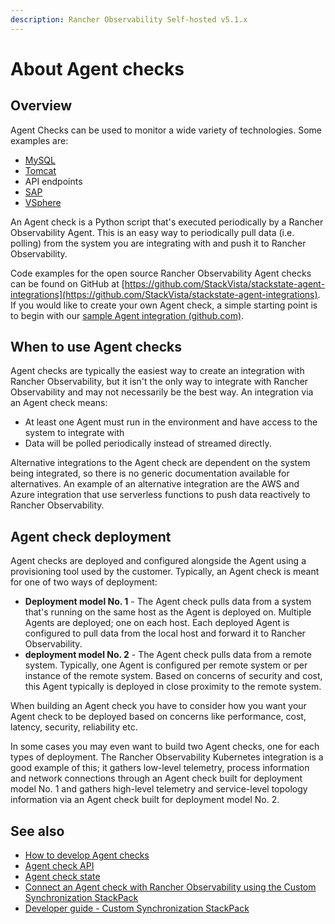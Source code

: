 ```yaml
---
description: Rancher Observability Self-hosted v5.1.x 
---
```


# About Agent checks

## Overview

Agent Checks can be used to monitor a wide variety of technologies. Some examples are:

* [MySQL](/stackpacks/integrations/mysql.md)
* [Tomcat](/stackpacks/integrations/apache-tomcat.md)
* API endpoints
* [SAP](/stackpacks/integrations/sap.md)
* [VSphere](/stackpacks/integrations/vsphere.md)

An Agent check is a Python script that's executed periodically by a Rancher Observability Agent. This is an easy way to periodically pull data \(i.e. polling\) from the system you are integrating with and push it to Rancher Observability.

Code examples for the open source Rancher Observability Agent checks can be found on GitHub at [https://github.com/StackVista/stackstate-agent-integrations](https://github.com/StackVista/stackstate-agent-integrations). If you would like to create your own Agent check, a simple starting point is to begin with our [sample Agent integration \(github.com\)](https://github.com/StackVista/stackstate-agent-integrations/tree/master/agent_integration_sample).

## When to use Agent checks

Agent checks are typically the easiest way to create an integration with Rancher Observability, but it isn't the only way to integrate with Rancher Observability and may not necessarily be the best way. An integration via an Agent check means:

* At least one Agent must run in the environment and have access to the system to integrate with 
* Data will be polled periodically instead of streamed directly.

Alternative integrations to the Agent check are dependent on the system being integrated, so there is no generic documentation available for alternatives. An example of an alternative integration are the AWS and Azure integration that use serverless functions to push data reactively to Rancher Observability.

## Agent check deployment

Agent checks are deployed and configured alongside the Agent using a provisioning tool used by the customer. Typically, an Agent check is meant for one of two ways of deployment:

* **Deployment model No. 1** - The Agent check pulls data from a system that's running on the same host as the Agent is deployed on. Multiple Agents are deployed; one on each host. Each deployed Agent is configured to pull data from the local host and forward it to Rancher Observability.
* **deployment model No. 2** - The Agent check pulls data from a remote system. Typically, one Agent is configured per remote system or per instance of the remote system. Based on concerns of security and cost, this Agent typically is deployed in close proximity to the remote system.

When building an Agent check you have to consider how you want your Agent check to be deployed based on concerns like performance, cost, latency, security, reliability etc.

In some cases you may even want to build two Agent checks, one for each types of deployment. The Rancher Observability Kubernetes integration is a good example of this; it gathers low-level telemetry, process information and network connections through an Agent check built for deployment model No. 1 and gathers high-level telemetry and service-level topology information via an Agent check built for deployment model No. 2.

## See also

* [How to develop Agent checks](how_to_develop_agent_checks.md)
* [Agent check API](agent-check-api.md)
* [Agent check state](agent-check-state.md)
* [Connect an Agent check with Rancher Observability using the Custom Synchronization StackPack](connect_agent_check_with_stackstate.md)
* [Developer guide - Custom Synchronization StackPack](../custom_synchronization_stackpack/)

